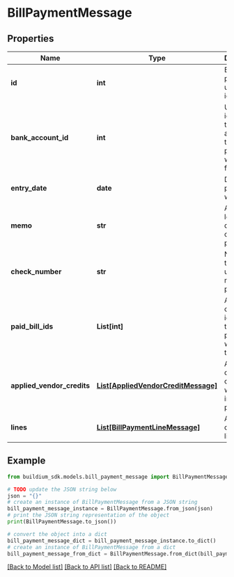 # BillPaymentMessage


## Properties

Name | Type | Description | Notes
------------ | ------------- | ------------- | -------------
**id** | **int** | Bill payment unique identifier. | [optional] 
**bank_account_id** | **int** | Unique identifier of the bank account that the payment was made from. | [optional] 
**entry_date** | **date** | Date the payment was made. | [optional] 
**memo** | **str** | A high-level description of the payment. | [optional] 
**check_number** | **str** | Number of the check used to make the payment. | [optional] 
**paid_bill_ids** | **List[int]** | A collection of bill identifiers that the payment was applied to. | [optional] 
**applied_vendor_credits** | [**List[AppliedVendorCreditMessage]**](AppliedVendorCreditMessage.md) | A collection of vendor credits that was applied in the bill payment. | [optional] 
**lines** | [**List[BillPaymentLineMessage]**](BillPaymentLineMessage.md) | A collection of payment line items. | [optional] 

## Example

```python
from buildium_sdk.models.bill_payment_message import BillPaymentMessage

# TODO update the JSON string below
json = "{}"
# create an instance of BillPaymentMessage from a JSON string
bill_payment_message_instance = BillPaymentMessage.from_json(json)
# print the JSON string representation of the object
print(BillPaymentMessage.to_json())

# convert the object into a dict
bill_payment_message_dict = bill_payment_message_instance.to_dict()
# create an instance of BillPaymentMessage from a dict
bill_payment_message_from_dict = BillPaymentMessage.from_dict(bill_payment_message_dict)
```
[[Back to Model list]](../README.md#documentation-for-models) [[Back to API list]](../README.md#documentation-for-api-endpoints) [[Back to README]](../README.md)


